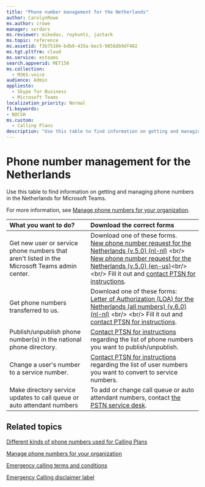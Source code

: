 ```yaml
---
title: "Phone number management for the Netherlands"
author: CarolynRowe
ms.author: crowe
manager: serdars
ms.reviewer: mikedav, roykuntz, jastark
ms.topic: reference
ms.assetid: f3b75104-bdb9-435a-bec5-9858db9df402
ms.tgt.pltfrm: cloud
ms.service: msteams
search.appverid: MET150
ms.collection: 
  - M365-voice
audience: Admin
appliesto: 
  - Skype for Business
  - Microsoft Teams
localization_priority: Normal
f1.keywords:
- NOCSH
ms.custom: 
  - Calling Plans
description: "Use this table to find information on getting and managing phone numbers in the Netherlands for Microsoft Teams."
---
```


# Phone number management for the Netherlands

Use this table to find information on getting and managing phone numbers in the Netherlands for Microsoft Teams.
  
For more information, see [Manage phone numbers for your organization](manage-phone-numbers-for-your-organization.md).
  
|**What you want to do?**|**Download the correct forms**|
|:-----|:-----|
|Get new user or service phone numbers that aren't listed in the Microsoft Teams admin center.   <br/> | Download one of these forms.</br> [New phone number request for the Netherlands (v.5.0) (nl-nl)](https://github.com/MicrosoftDocs/OfficeDocs-SkypeForBusiness/blob/live/Teams/downloads/new-number-request-forms/new-phone-number-request-for-the-netherlands-(v.5.0)-(nl-nl).pdf?raw=true) <br/>  [New phone number request for the Netherlands (v.5.0) (en-us)](https://github.com/MicrosoftDocs/OfficeDocs-SkypeForBusiness/blob/live/Teams/downloads/new-number-request-forms/new-phone-number-request-for-the-netherlands-(v.5.0)-(en-us).pdf?raw=true)<br/><br/>  Fill it out and [contact PTSN for instructions](contact-pstn-service-desk.md).  <br/> |
|Get phone numbers transferred to us.  <br/> |Download one of these forms: <br/> [Letter of Authorization (LOA) for the Netherlands (all numbers) (v.6.0) (nl-nl)](https://download.microsoft.com/download/c/7/0/c70c4dcd-f23a-4935-aa31-fc13aba33ee5/letter-of-authorization-(loa)-for-the-netherlands-(all-numbers)-(v.6.0)-(nl-nl).pdf) <br/> <br/>  Fill it out and [contact PTSN for instructions](contact-pstn-service-desk.md).  <br/> |
|Publish/unpublish phone number(s) in the national phone directory.  <br/> |[Contact PTSN for instructions](contact-pstn-service-desk.md) regarding the list of phone numbers you want to publish/unpublish. <br/> |
|Change a user's number to a service number.  <br/> |[Contact PTSN for instructions](contact-pstn-service-desk.md) regarding the list of user numbers you want to convert to service numbers. <br/> |
|Make directory service updates to call queue or auto attendant numbers|To add or change call queue or auto attendant numbers, contact [the PSTN service desk](contact-pstn-service-desk.md). |

## Related topics

[Different kinds of phone numbers used for Calling Plans](../different-kinds-of-phone-numbers-used-for-calling-plans.md)

[Manage phone numbers for your organization](manage-phone-numbers-for-your-organization.md)

[Emergency calling terms and conditions](../emergency-calling-terms-and-conditions.md)
  
[Emergency Calling disclaimer label](https://download.microsoft.com/download/a/8/0/a807c43d-2177-4fe0-8732-86b3784ae6e5/emergency-calling-label-(en-us)-(v.1.0).zip)
